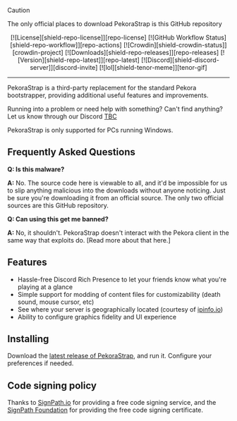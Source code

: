 > [!CAUTION]
> The only official places to download PekoraStrap is this GitHub repository
<p align="center">
</p>

<div align="center">

[![License][shield-repo-license]][repo-license]
[![GitHub Workflow Status][shield-repo-workflow]][repo-actions]
[![Crowdin][shield-crowdin-status]][crowdin-project]
[![Downloads][shield-repo-releases]][repo-releases]
[![Version][shield-repo-latest]][repo-latest]
[![Discord][shield-discord-server]][discord-invite]
[![lol][shield-tenor-meme]][tenor-gif]

</div>

----

PekoraStrap is a third-party replacement for the standard Pekora bootstrapper, providing additional useful features and improvements.

Running into a problem or need help with something? Can't find anything? Let us know through our Discord [TBC](https://pekora.zip)

PekoraStrap is only supported for PCs running Windows.

## Frequently Asked Questions

**Q: Is this malware?**

**A:** No. The source code here is viewable to all, and it'd be impossible for us to slip anything malicious into the downloads without anyone noticing. Just be sure you're downloading it from an official source. The only two official sources are this GitHub repository.

**Q: Can using this get me banned?**

**A:** No, it shouldn't. PekoraStrap doesn't interact with the Pekora client in the same way that exploits do. [Read more about that here.]

## Features

- Hassle-free Discord Rich Presence to let your friends know what you're playing at a glance
- Simple support for modding of content files for customizability (death sound, mouse cursor, etc)
- See where your server is geographically located (courtesy of [ipinfo.io](https://ipinfo.io))
- Ability to configure graphics fidelity and UI experience

## Installing
Download the [latest release of PekoraStrap](https://github.com/fusionnetwork-dev/PekoraStrap/releases/latest), and run it. Configure your preferences if needed.

## Code signing policy

Thanks to [SignPath.io](https://signpath.io/) for providing a free code signing service, and the [SignPath Foundation](https://signpath.org/) for providing the free code signing certificate.
